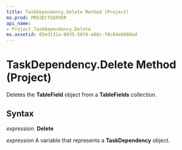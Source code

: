 ```yaml
---
title: TaskDependency.Delete Method (Project)
ms.prod: PROJECTSERVER
api_name:
- Project.TaskDependency.Delete
ms.assetid: 02ed131a-8035-5074-e88c-f0c64e6808ad
---
```



# TaskDependency.Delete Method (Project)

Deletes the  **TableField** object from a **TableFields** collection.


## Syntax

 _expression_. **Delete**

 _expression_ A variable that represents a **TaskDependency** object.


